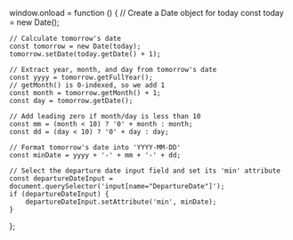 window.onload = function () {
    // Create a Date object for today
    const today = new Date();

    // Calculate tomorrow's date
    const tomorrow = new Date(today);
    tomorrow.setDate(today.getDate() + 1);

    // Extract year, month, and day from tomorrow's date
    const yyyy = tomorrow.getFullYear();
    // getMonth() is 0-indexed, so we add 1
    const month = tomorrow.getMonth() + 1;
    const day = tomorrow.getDate();

    // Add leading zero if month/day is less than 10
    const mm = (month < 10) ? '0' + month : month;
    const dd = (day < 10) ? '0' + day : day;

    // Format tomorrow's date into 'YYYY-MM-DD'
    const minDate = yyyy + '-' + mm + '-' + dd;

    // Select the departure date input field and set its 'min' attribute
    const departureDateInput = document.querySelector('input[name="DepartureDate"]');
    if (departureDateInput) {
        departureDateInput.setAttribute('min', minDate);
    }
};
